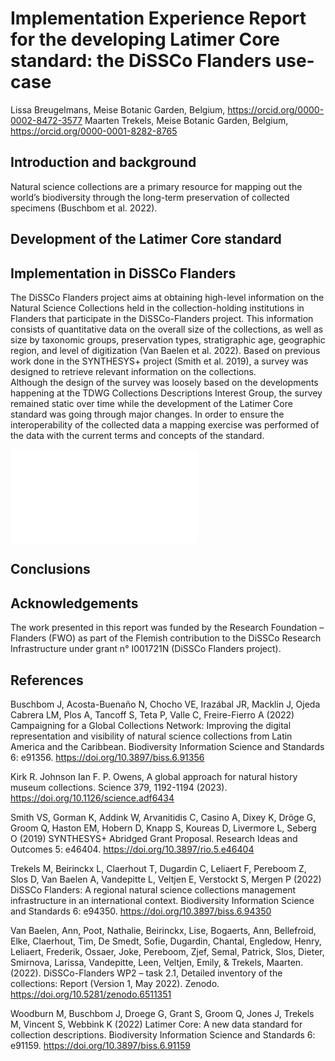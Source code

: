 # Implementation Experience Report for the developing Latimer Core standard: the DiSSCo Flanders use-case

Lissa Breugelmans, Meise Botanic Garden, Belgium, https://orcid.org/0000-0002-8472-3577
Maarten Trekels, Meise Botanic Garden, Belgium, https://orcid.org/0000-0001-8282-8765

## Introduction and background
Natural science collections are a primary resource for mapping out the world’s biodiversity through the long-term preservation of collected specimens (Buschbom et al. 2022). 


## Development of the Latimer Core standard

## Implementation in DiSSCo Flanders
The DiSSCo Flanders project aims at obtaining high-level information on the Natural Science Collections held in the collection-holding institutions in Flanders that participate in the DiSSCo-Flanders project. This information consists of quantitative data on the overall size of the collections, as well as size by taxonomic groups, preservation types, stratigraphic age, geographic region, and level of digitization (Van Baelen et al. 2022). Based on previous work done in the SYNTHESYS+ project (Smith et al. 2019), a survey was designed to retrieve relevant information on the collections.  
Although the design of the survey was loosely based on the developments happening at the TDWG Collections Descriptions Interest Group, the survey remained static over time while the development of the Latimer Core standard was going through major changes. In order to ensure the interoperability of the collected data a mapping exercise was performed of the data with the current terms and concepts of the standard.


![Database Model](../images/database_model.pdf)

## Conclusions

## Acknowledgements
The work presented in this report was funded by the Research Foundation – Flanders (FWO) as part of the Flemish contribution to the DiSSCo Research Infrastructure under grant n° I001721N (DiSSCo Flanders project).


## References
Buschbom J, Acosta-Buenaño N, Chocho VE, Irazábal JR, Macklin J, Ojeda Cabrera LM, Plos A, Tancoff S, Teta P, Valle C, Freire-Fierro A (2022) Campaigning for a Global Collections Network: Improving the digital representation and visibility of natural science collections from Latin America and the Caribbean. Biodiversity Information Science and Standards 6: e91356. https://doi.org/10.3897/biss.6.91356 

Kirk R. Johnson Ian F. P. Owens, A global approach for natural history museum collections. Science 379, 1192-1194 (2023). https://doi.org/10.1126/science.adf6434 

Smith VS, Gorman K, Addink W, Arvanitidis C, Casino A, Dixey K, Dröge G, Groom Q, Haston EM, Hobern D, Knapp S, Koureas D, Livermore L, Seberg O (2019) SYNTHESYS+ Abridged Grant Proposal. Research Ideas and Outcomes 5: e46404. https://doi.org/10.3897/rio.5.e46404 

Trekels M, Beirinckx L, Claerhout T, Dugardin C, Leliaert F, Pereboom Z, Slos D, Van Baelen A, Vandepitte L, Veltjen E, Verstockt S, Mergen P (2022) DiSSCo Flanders: A regional natural science collections management infrastructure in an international context. Biodiversity Information Science and Standards 6: e94350. https://doi.org/10.3897/biss.6.94350 

Van Baelen, Ann, Poot, Nathalie, Beirinckx, Lise, Bogaerts, Ann, Bellefroid, Elke, Claerhout, Tim, De Smedt, Sofie, Dugardin, Chantal, Engledow, Henry, Leliaert, Frederik, Ossaer, Joke, Pereboom, Zjef, Semal, Patrick, Slos, Dieter, Smirnova, Larissa, Vandepitte, Leen, Veltjen, Emily, & Trekels, Maarten. (2022). DiSSCo-Flanders WP2 – task 2.1, Detailed inventory of the collections: Report (Version 1, May 2022). Zenodo. https://doi.org/10.5281/zenodo.6511351  

Woodburn M, Buschbom J, Droege G, Grant S, Groom Q, Jones J, Trekels M, Vincent S, Webbink K (2022) Latimer Core: A new data standard for collection descriptions. Biodiversity Information Science and Standards 6: e91159. https://doi.org/10.3897/biss.6.91159 

